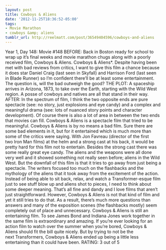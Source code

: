 ```yaml
---
layout: post
title: Cowboys & Aliens
date: '2012-11-25T18:36:52-05:00'
tags:
- Movie Marathon
- cowboys &amp; aliens
tumblr_url: http://reelmatt.com/post/36549404596/cowboys-and-aliens
---
```

Year 1, Day 148: Movie #148
BEFORE: Back in Boston ready for school to wrap up it’s final weeks and movie marathon chugs along with a poorly received film, Cowboys & Aliens. Cowboys & Aliens*. Despite having been met with bad reviews from critics, I want to give this film a chance because it does star Daniel Craig (last seen in Skyfall) and Harrison Ford (last seen in Blade Runner) so I’m confident there’ll be at least some entertainment. The question is, will the bad outweigh the good?
THE PLOT: A spaceship arrives in Arizona, 1873, to take over the Earth, starting with the Wild West region. A posse of cowboys and natives are all that stand in their way.
AFTER: In the spectrum of film, I think the two opposite ends are pure spectacle (see: no story, just explosions and eye candy) and a complex and meaningful drama (see: lots of nuanced story points and character development). Of course there is also a lot of area in between the two ends that movies can fill. Cowboys & Aliens is a spectacle film that tried to be meaningful.
Cowboys & Aliens is by no means a bad film. Sure there are some bad elements in it, but for it entertained which is much more than some of the critics were saying. With Jon Favreau (director of the first two Iron Man films) at the helm and a strong cast at his back, it would be pretty hard for this film not to entertain. Besides the strong cast there was some really great eye candy. The aliens and the weapons were all done very well and it showed something not really seen before; aliens in the Wild West.
But the downfall of this film is that it tries to go away from just being a spectacle. The writers focused too much on the flashbacks and the mythology of the aliens that it took away from the excitement of the action. Instead of being able to sit back, relax, and watch a Transformer-esque film just to see stuff blow up and aliens shot to pieces, I need to think about some deeper meaning. That’s all fine and dandy and I love films that aren’t just straightforward. However, Cowboys & Aliens is not that kind of film and yet it still tries to do that. As a result, there’s much more questions than answers and many of the exposition scenes (the flashbacks mostly) seem completely out of place and unnecessary.
Cowboys & Aliens is still an entertaining film. To see James Bond and Indiana Jones work together in the same film is extraordinary and amazing. If you’re ever looking for an action film to watch over the summer when you’re bored, Cowboys & Aliens should fit the bill quite nicely. But by trying to not be the next Transformers, Cowboys & Aliens ended up being a little less entertaining than it could have been.
RATING: 3 out of 5
